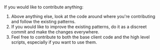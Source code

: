 If you would like to contribute anything:

1. Above anything else, look at the code around where you're contributing and follow the existing patterns.
2. If you would like to improve the existing patterns, do it as a discreet commit and make the changes everywhere.
3. Feel free to contribute to both the base client code and the high level scripts, especially if you want to use them.

